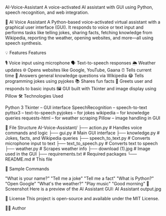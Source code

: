 AI-Voice-Assistant
A voice-activated AI assistant with GUI using Python, speech recognition, and web integration.

🧠 AI Voice Assistant
A Python-based voice-activated virtual assistant with a graphical user interface (GUI). It responds to voice or text input and performs tasks like telling jokes, sharing facts, fetching knowledge from Wikipedia, reporting the weather, opening websites, and more—all using speech synthesis.

💡 Features
Features

🎙️ Voice input using microphone
🗣️ Text-to-speech responses
🌦️ Weather updates
🌐 Opens websites like Google, YouTube, Gaana
⏰ Tells current time
🧠 Answers general knowledge questions via Wikipedia
😂 Tells programming jokes using pyjokes
📚 Shares fun facts
💬 Greets user and responds to basic inputs
🖼️ GUI built with Tkinter and image display using Pillow
🛠️ Technologies Used

Python 3
Tkinter – GUI interface
SpeechRecognition – speech-to-text
pyttsx3 – text-to-speech
pyjokes – for jokes
wikipedia – for knowledge queries
requests-html – for weather scraping
Pillow – image handling in GUI

📁 File Structure AI-Voice-Assistant/ ├── action.py # Handles voice commands and logic ├── gui.py # Main GUI interface ├── knowledge.py # Jokes, facts, and Wikipedia queries ├── speech_to_text.py # Converts microphone input to text ├── text_to_speech.py # Converts text to speech ├── weather.py # Scrapes weather info ├── download (1).jpg # Image used in the GUI ├── requirements.txt # Required packages └── README.md # This file

🧪 Sample Commands

"What is your name?"
"Tell me a joke"
"Tell me a fact"
"What is Python?"
"Open Google"
"What's the weather?"
"Play music"
"Good morning"
📸 Screenshot 
Here is a preview of the AI Assistant GUI:
AI Assistant output.jpg



📄 License
This project is open-source and available under the MIT License.

🙋‍♂️ Author
